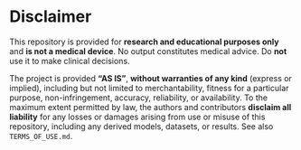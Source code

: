 # Disclaimer

This repository is provided for **research and educational purposes only** and **is not a medical device**.
No output constitutes medical advice. Do **not** use it to make clinical decisions.

The project is provided **“AS IS”**, **without warranties of any kind** (express or implied), including but not
limited to merchantability, fitness for a particular purpose, non-infringement, accuracy, reliability, or
availability. To the maximum extent permitted by law, the authors and contributors **disclaim all liability**
for any losses or damages arising from use or misuse of this repository, including any derived models, datasets,
or results. See also `TERMS_OF_USE.md`.
